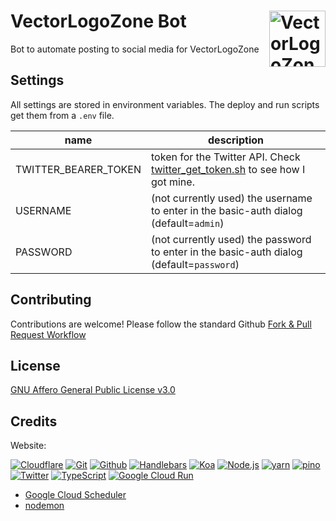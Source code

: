 # VectorLogoZone Bot [<img alt="VectorLogoZone Logo" src="https://tools.vectorlogo.zone/favicon.svg" height="90" align="right" />](https://www.vectorlogo.zone/)

Bot to automate posting to social media for VectorLogoZone

## Settings

All settings are stored in environment variables.  The deploy and run scripts get them from a `.env` file.

| name | description
|------|----------------
| TWITTER_BEARER_TOKEN | token for the Twitter API. Check [twitter_get_token.sh](bin/twitter_get_token.sh) to see how I got mine.
| USERNAME | (not currently used) the username to enter in the basic-auth dialog (default=`admin`)
| PASSWORD | (not currently used) the password to enter in the basic-auth dialog (default=`password`)

## Contributing

Contributions are welcome!  Please follow the standard Github [Fork & Pull Request Workflow](https://gist.github.com/Chaser324/ce0505fbed06b947d962)

## License

[GNU Affero General Public License v3.0](LICENSE.txt)

## Credits

Website:

[![Cloudflare](https://www.vectorlogo.zone/logos/cloudflare/cloudflare-ar21.svg)](https://www.cloudflare.com/ "CDN")
[![Git](https://www.vectorlogo.zone/logos/git-scm/git-scm-ar21.svg)](https://git-scm.com/ "Version control")
[![Github](https://www.vectorlogo.zone/logos/github/github-ar21.svg)](https://github.com/ "Code hosting")
[![Handlebars](https://www.vectorlogo.zone/logos/handlebarsjs/handlebarsjs-ar21.svg)](http://handlebarsjs.com/ "Templating")
[![Koa](https://www.vectorlogo.zone/logos/koajs/koajs-ar21.svg)](https://koajs.com/ "Web framework")
[![Node.js](https://www.vectorlogo.zone/logos/nodejs/nodejs-ar21.svg)](https://nodejs.org/ "Application Server")
[![yarn](https://www.vectorlogo.zone/logos/yarnpkg/yarnpkg-ar21.svg)](https://www.yarnpkg.com/ "JS Package Management")
[![pino](https://www.vectorlogo.zone/logos/getpinoio/getpinoio-ar21.svg)](https://www.getpino.io/ "Logging")
[![Twitter](https://www.vectorlogo.zone/logos/twitter/twitter-ar21.svg)](https://twitter.com/ "Twitter profile image (raster)")
[![TypeScript](https://www.vectorlogo.zone/logos/typescriptlang/typescriptlang-ar21.svg)](https://www.typescriptlang.org/ "Programming Language")
[![Google Cloud Run](https://www.vectorlogo.zone/logos/google/google-ar21.svg)](https://cloud.google.com/run/ "Hosting")

* [Google Cloud Scheduler](https://cloud.google.com/scheduler/)
* [nodemon](https://nodemon.io/)

